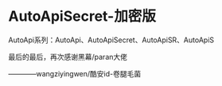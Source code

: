 # AutoApiSecret-加密版
AutoApi系列：AutoApi、AutoApiSecret、AutoApiSR、AutoApiS


  最后的最后，再次感谢黑幕/paran大佬
  
  ————wangziyingwen/酷安id-卷腿毛菌
